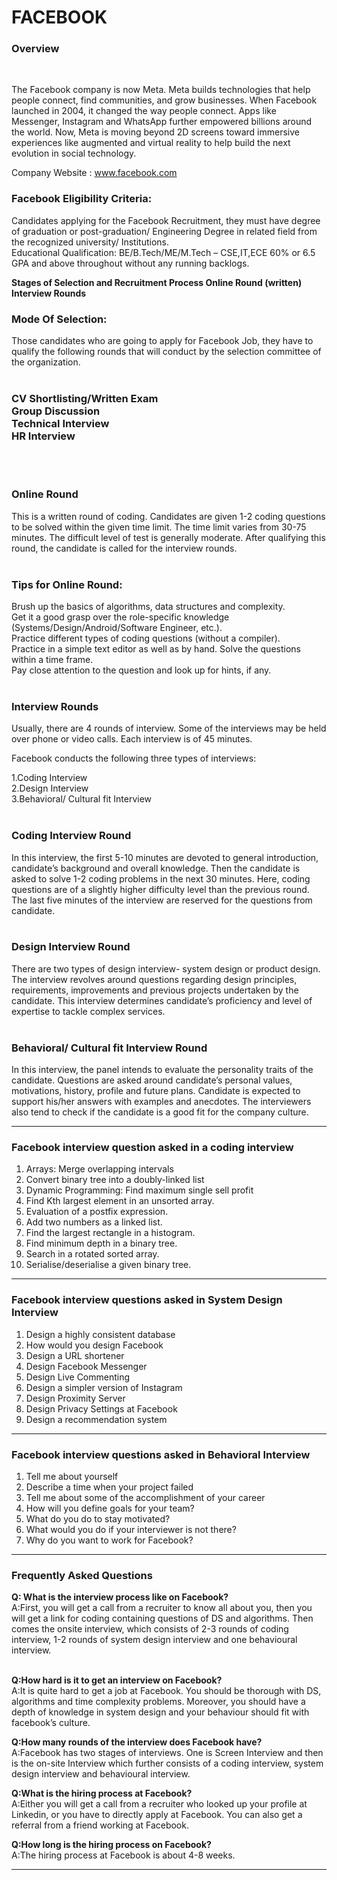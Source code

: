 
<h1>FACEBOOK</h1>


<h3>Overview</h3><br>

The Facebook company is now Meta. Meta builds technologies that help people connect, find communities, and grow businesses. When Facebook launched in 2004, it changed the way people connect. Apps like Messenger, Instagram and WhatsApp further empowered billions around the world. Now, Meta is moving beyond 2D screens toward immersive experiences like augmented and virtual reality to help build the next evolution in social technology.

Company Website : www.facebook.com

<H3>Facebook Eligibility Criteria:</H3>

Candidates applying for the Facebook Recruitment, they must have degree of graduation or post-graduation/ Engineering Degree in related field from the recognized university/ Institutions.<BR>
Educational Qualification: BE/B.Tech/ME/M.Tech – CSE,IT,ECE
60% or 6.5 GPA and above throughout without any running backlogs.<BR>

<B>Stages of Selection and Recruitment Process
Online Round (written)
Interview Rounds</B><BR>

<H3>Mode Of Selection:</H3>

Those candidates who are going to apply for Facebook Job, they have to qualify the following rounds that will conduct by the selection committee of the organization.
<BR>
<BR>

<H3>
CV Shortlisting/Written Exam<BR>
Group Discussion<BR>
Technical Interview<BR>
HR Interview<BR>
</H3>
<BR>
<BR>

<H3>Online Round</H3>
This is a written round of coding. Candidates are given 1-2 coding questions to be solved within the given time limit. The time limit varies from 30-75 minutes. The difficult level of test is generally moderate. After qualifying this round, the candidate is called for the interview rounds.
<BR>
<BR>

<H3>Tips for Online Round:</H3>
Brush up the basics of algorithms, data structures and complexity.<BR>
Get it a good grasp over the role-specific knowledge (Systems/Design/Android/Software Engineer, etc.).<BR>
Practice different types of coding questions (without a compiler).<BR>
Practice in a simple text editor as well as by hand.
Solve the questions within a time frame.<BR>
Pay close attention to the question and look up for hints, if any.<BR>
<BR>

<H3>Interview Rounds</H3>
Usually, there are 4 rounds of interview. Some of the interviews may be held over phone or video calls. Each interview is of 45 minutes.
<BR>

 Facebook conducts the following three types of interviews:<BR>

1.Coding Interview<BR>
2.Design Interview<BR>
3.Behavioral/ Cultural fit Interview<BR>
<BR>


<H3>Coding Interview Round</H3>
In this interview, the first 5-10 minutes are devoted to general introduction, candidate’s background and overall knowledge. Then the candidate is asked to solve 1-2 coding problems in the next 30 minutes. Here, coding questions are of a slightly higher difficulty level than the previous round. The last five minutes of the interview are reserved for the questions from candidate.
<BR>
<BR>

<H3>Design Interview Round</H3>
There are two types of design interview- system design or product design. The interview revolves around questions regarding design principles, requirements, improvements and previous projects undertaken by the candidate. This interview determines candidate’s proficiency and level of expertise to tackle complex services.<BR><BR>


<H3>Behavioral/ Cultural fit Interview Round</H3>
In this interview, the panel intends to evaluate the personality traits of the candidate. Questions are asked around candidate’s personal values, motivations, history, profile and future plans. Candidate is expected to support his/her answers with examples and anecdotes. The interviewers also tend to check if the candidate is a good fit for the company culture.
<BR>
<hr>

<h3>Facebook interview question asked in a coding interview</h3>
<ol>
<li>Arrays: Merge overlapping intervals</li>
<li>Convert binary tree into a doubly-linked list</li>
<li>Dynamic Programming: Find maximum single sell profit</li>
<li>Find Kth largest element in an unsorted array.</li>
<li>Evaluation of a postfix expression.</li> 
<li>Add two numbers as a linked list.</li>
<li>Find the largest rectangle in a histogram.</li>
<li>Find minimum depth in a binary tree.</li>
<li>Search in a rotated sorted array.</li>
<li>Serialise/deserialise a given binary tree.</li>
</ol><hr>

<h3>Facebook interview questions asked in System Design Interview</h3>
<ol>
<li>Design a highly consistent database</li>
<li>How would you design Facebook</li>
<li>Design a URL shortener</li>
<li>Design Facebook Messenger</li>
<li>Design Live Commenting</li>
<li>Design a simpler version of Instagram</li>
<li>Design Proximity Server</li>
<li>Design Privacy Settings at Facebook</li>
<li>Design a recommendation system</li>
</ol><hr>


<h3>Facebook interview questions asked in Behavioral Interview</h3>
<ol>
<li>Tell me about yourself</li>
<li>Describe a time when your project failed</li>
<li>Tell me about some of the accomplishment of your career</li>
<li>How will you define goals for your team?</li>
<li>What do you do to stay motivated?</li>
<li>What would you do if your interviewer is not there?</li>
<li>Why do you want to work for Facebook?</li>
</ol>
<hr>

<h3>Frequently Asked Questions</h3>
<b>Q: What is the interview process like on Facebook?</b><br>
A:First, you will get a call from a recruiter to know all about you, then you will get a link for coding containing questions of DS and algorithms. Then comes the onsite interview, which consists of 2-3 rounds of coding interview, 1-2 rounds of system design interview and one behavioural interview.<br><br>

<b>Q:How hard is it to get an interview on Facebook?</b><br>
A:It is quite hard to get a job at Facebook. You should be thorough with DS, algorithms and time complexity problems. Moreover, you should have a depth of knowledge in system design and your behaviour should fit with facebook’s culture.<br>

<b>Q:How many rounds of the interview does Facebook have?</b><br>
A:Facebook has two stages of interviews. One is Screen Interview and then is the on-site Interview which further consists of a coding interview, system design interview and behavioural interview.<br>

<b>Q:What is the hiring process at Facebook?</b><br>
A:Either you will get a call from a recruiter who looked up your profile at Linkedin, or you have to directly apply at Facebook. You can also get a referral from a friend working at Facebook.<br>

<b>Q:How long is the hiring process on Facebook?</b><br>
A:The hiring process at Facebook is about 4-8 weeks.<br>

<HR>